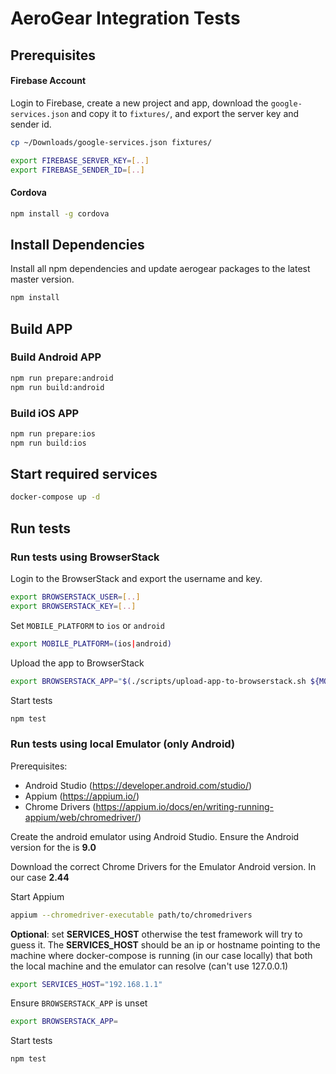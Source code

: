 # AeroGear Integration Tests

## Prerequisites

#### Firebase Account

Login to Firebase, create a new project and app, download the `google-services.json` and copy it to `fixtures/`, and export the server key and sender id.

```bash
cp ~/Downloads/google-services.json fixtures/
```

```bash
export FIREBASE_SERVER_KEY=[..]
export FIREBASE_SENDER_ID=[..]
```

#### Cordova

```bash
npm install -g cordova
```

## Install Dependencies

Install all npm dependencies and update aerogear packages to the latest master version.

```bash
npm install
```

## Build APP

### Build Android APP

```bash
npm run prepare:android
npm run build:android
```

### Build iOS APP

```bash
npm run prepare:ios
npm run build:ios
```

## Start required services

```bash
docker-compose up -d
```

## Run tests

### Run tests using BrowserStack

Login to the BrowserStack and export the username and key.

```bash
export BROWSERSTACK_USER=[..]
export BROWSERSTACK_KEY=[..]
```

Set `MOBILE_PLATFORM` to `ios` or `android`

```bash
export MOBILE_PLATFORM=(ios|android)
```

Upload the app to BrowserStack

```bash
export BROWSERSTACK_APP="$(./scripts/upload-app-to-browserstack.sh ${MOBILE_PLATFORM})"
```

Start tests

```bash
npm test
```

### Run tests using local Emulator (only Android)

Prerequisites:

-   Android Studio (https://developer.android.com/studio/)
-   Appium (https://appium.io/)
-   Chrome Drivers (https://appium.io/docs/en/writing-running-appium/web/chromedriver/)

Create the android emulator using Android Studio. Ensure the Android version for the is **9.0**

Download the correct Chrome Drivers for the Emulator Android version. In our case **2.44**

Start Appium

```bash
appium --chromedriver-executable path/to/chromedrivers
```

**Optional**: set **SERVICES_HOST** otherwise the test framework will try to guess it. The **SERVICES_HOST** should be an ip or hostname pointing to the machine where docker-compose is running (in our case locally) that both the local machine and the emulator can resolve (can't use 127.0.0.1)

```bash
export SERVICES_HOST="192.168.1.1"
```

Ensure `BROWSERSTACK_APP` is unset

```bash
export BROWSERSTACK_APP=
```

Start tests

```bash
npm test
```
